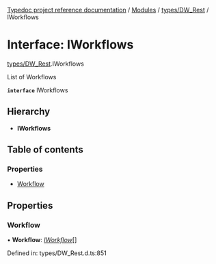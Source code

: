[Typedoc project reference documentation](../README.md) / [Modules](../modules.md) / [types/DW_Rest](../modules/types_dw_rest.md) / IWorkflows

# Interface: IWorkflows

[types/DW_Rest](../modules/types_dw_rest.md).IWorkflows

List of Workflows

**`interface`** IWorkflows

## Hierarchy

* **IWorkflows**

## Table of contents

### Properties

- [Workflow](types_dw_rest.iworkflows.md#workflow)

## Properties

### Workflow

• **Workflow**: [*IWorkflow*](types_dw_rest.iworkflow.md)[]

Defined in: types/DW_Rest.d.ts:851

